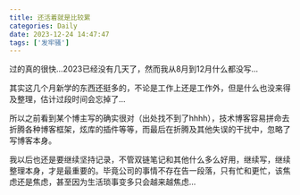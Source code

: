 ```yaml
---
title: 还活着就是比较累
categories: Daily
date: 2023-12-24 14:47:47
tags: ['发牢骚']
---
```


<!-- 摘要部分 -->
<!-- more -->


过的真的很快...2023已经没有几天了，然而我从8月到12月什么都没写...

<!-- 摘要部分 -->
<!-- more -->

其实这几个月新学的东西还挺多的，不论是工作上还是工作外，但是什么也没来得及整理，估计过段时间会忘掉了... 

所以之前看到某个博主写的确实很对（出处找不到了hhhh），技术博客容易拼命去折腾各种博客框架，炫库的插件等等，而最后在折腾及其他失误的干扰中，忽略了写博客本身。

我以后也还是要继续坚持记录，不管双链笔记和其他什么多么好用，继续写，继续整理本身，才是最重要的。毕竟公司的事情不存在告一段落，只有忙和更忙，该焦虑还是焦虑，甚至因为生活琐事变多只会越来越焦虑...